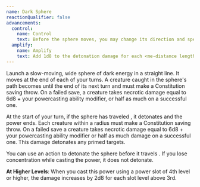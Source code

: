 ```yaml
---
name: Dark Sphere
reactionQualifier: false
advancements:
  control:
    name: Control
    text: Before the sphere moves, you may change its direction and speed. Its speed becomes <me-distance length="10" />, <me-distance length="15" />, or <me-distance length="20" />.
  amplify:
    name: Amplify
    text: Add 1d8 to the detonation damage for each <me-distance length="10" /> the sphere travels.
---
```

Launch a slow-moving, <me-distance length="10" adj /> wide sphere of dark energy in a straight line. It moves <me-distance length="10" /> at the end of each of your turns.
A creature caught in the sphere's path becomes <me-condition id="primed" sub="necrotic"/> until the end of its next turn and
must make a Constitution saving throw. On a failed save, a creature takes necrotic damage equal to 6d8 +
your powercasting ability modifier, or half as much on a successful one.

At the start of your turn, if the sphere has traveled <me-distance length="60" />, it detonates and the power ends. Each creature within
a <me-distance length="15" adj /> radius must make a Constitution saving throw. On a failed save a creature takes necrotic damage equal to 6d8 +
your powercasting ability modifier or half as much damage on a successful one. This damage detonates any primed targets.

You can use an action to detonate the sphere before it travels <me-distance length="60" />. If you lose concentration while casting the power,
it does not detonate.

__At Higher Levels__: When you cast this power using a power slot of 4th level or higher, the damage increases by 2d8
for each slot level above 3rd.
